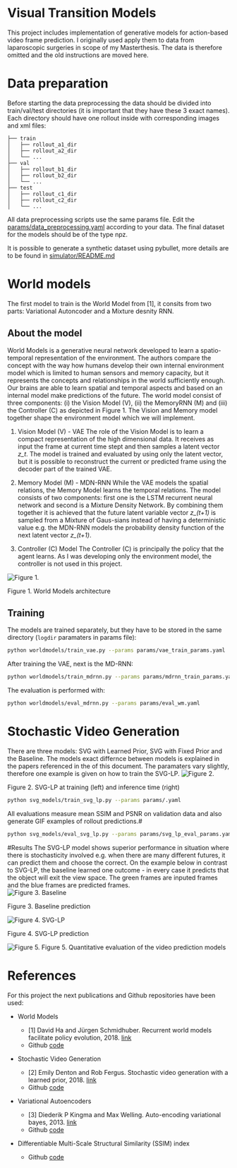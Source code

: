 # Visual Transition Models
This project includes implementation of generative models for action-based video frame prediction. I originally used apply them to data from laparoscopic surgeries in scope of my Masterthesis. The data is therefore omitted and the old instructions are moved here.  

# Data preparation

Before starting the data preprocessing the data should be divided into train/val/test directories (it is important that they have these 3 exact names). Each directory should have one rollout inside with corresponding images and xml files:

    ├── train
    │   ├── rollout_a1_dir           
    │   ├── rollout_a2_dir                            
    │   └── ...                 
    ├── val
    │   ├── rollout_b1_dir           
    │   ├── rollout_b2_dir           
    │   └── ...                 
    ├── test
    │   ├── rollout_c1_dir           
    │   ├── rollout_c2_dir           
    │   └── ...                 

All data preprocessing scripts use the same params file. Edit the [params/data_preprocessing.yaml](params/data_preprocessing.yaml) according to your data.
The final dataset for the models should be of the type npz. 

It is possible to generate a synthetic dataset using pybullet, more details are to be found in  [simulator/README.md](simulator/README.md)


# World models

The first model to train is the World Model from [1], it consits from two parts: Variational Autoncoder and a Mixture desnity RNN. 
## About the model
World Models is a generative neural network developed to learn a spatio-temporal representation of the environment. The authors compare the concept with the way how humans develop  their  own  internal  environment  model  which  is  limited  to  human  sensors  and memory capacity, but it represents the concepts and relationships in the world sufficiently enough.  Our brains are able to learn spatial and temporal aspects and based on an internal model make predictions of the future. The world model consist of three components: (i) the Vision Model (V), (ii) the MemoryRNN (M) and (iii) the Controller (C) as depicted in Figure 1.  The Vision and Memory model together shape the environment model which we will implement.

1. Vision Model (V) - VAE
The role of the Vision Model is to learn a compact representation of the high dimensional data. It receives as input the frame at current time stept and then samples a latent vector *z_t*. The model is trained and evaluated by using only the latent vector, but it is possible to reconstruct the current or predicted frame using the decoder part of the trained VAE.

2. Memory Model (M) - MDN-RNN
While the VAE models the spatial relations, the Memory Model learns the temporal relations.  The model consists of two components:  first one is the LSTM recurrent neural network and second is a Mixture Density Network. By combining them together it is achieved that the future latent variable vector *z_(t+1)* is sampled from a Mixture of Gaus-sians instead of having a deterministic value e.g.  the MDN-RNN models the probability density function of the next latent vector *z_(t+1)*.
3. Controller (C) Model 
The Controller (C) is principally the policy that the agent learns. As I was developing only the environment model, the controller is not used in this project.

![Figure 1.](imgs/fig1.png)

Figure 1. World Models architecture

## Training

The models are trained separately, but they have to be stored in the same directory (`logdir` paramaters in params file): 

```bash
python worldmodels/train_vae.py --params params/vae_train_params.yaml 
```

After training the VAE, next is the MD-RNN:
```bash
python worldmodels/train_mdrnn.py --params params/mdrnn_train_params.yaml 
```
The evaluation is performed with:
```bash
python worldmodels/eval_mdrnn.py --params params/eval_wm.yaml 
```


# Stochastic Video Generation
There are three models: SVG with Learned Prior, SVG with Fixed Prior and the Baseline. The models exact differnce between models is explained in the papers referenced in the of this document. The paramaters vary slightly, therefore one example is given on how to train the SVG-LP.
![Figure 2.](imgs/fig2.png)

Figure 2.  SVG-LP at training (left) and inference time (right)


```bash
python svg_models/train_svg_lp.py --params params/.yaml 
```

All evaluations measure mean SSIM and PSNR on validation data and also generate GIF examples of rollout predictions.#

```bash
python svg_models/eval_svg_lp.py --params params/svg_lp_eval_params.yaml 
```

#Results
The SVG-LP model shows superior performance in situation where there is stochasticity involved e.g. when there are many different futures, it can predict them and choose the correct. On the example below in contrast to SVG-LP, the baseline learned one outcome - in every case it predicts that the object will exit the view space.  The green frames are inputed frames and the blue frames are predicted frames.  
![Figure 3. Baseline](imgs/gif1.gif)

Figure 3. Baseline prediction

![Figure 4. SVG-LP](imgs/gif2.gif)

Figure 4. SVG-LP prediction

![Figure 5.](imgs/fig3.png)
Figure 5. Quantitative evaluation of the video prediction models

# References

For this project the next publications and Github repositories have been used:

* World Models
    * [1] David Ha and Jürgen Schmidhuber. Recurrent world models facilitate
policy evolution, 2018. 
[link](http://papers.nips.cc/paper/7512-recurrent-world-models-facilitate-policy-evolution.pdf)  
    * Github [code](https://github.com/ctallec/world-models)
    
* Stochastic Video Generation 
    * [2] Emily Denton and Rob Fergus. Stochastic video generation with a learned prior, 2018. 
[link](https://arxiv.org/pdf/1802.07687.pdf) 
    * Github [code](https://github.com/edenton/svg)
    
* Variational Autoencoders
    * [3] Diederik P Kingma and Max Welling. Auto-encoding variational bayes, 2013. [link](https://arxiv.org/abs/1312.6114)
    * Github [code](https://github.com/bhpfelix/Variational-Autoencoder-PyTorch)
    
* Differentiable Multi-Scale Structural Similarity (SSIM) index
    * Github [code](https://github.com/jorge-pessoa/pytorch-msssim)


